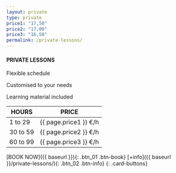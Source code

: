 ```yaml
---
layout: private
type: private
price1: "17,50"
price2: "17,00"
price3: "16,50"
permalink: /private-lessons/
---
```


#### PRIVATE LESSONS

Flexible schedule

Customised to your needs

Learning material included

HOURS | PRICE
-------|---------
1 to 29  | {{ page.price1 }} €/h
30 to 59 | {{ page.price2 }} €/h
60 to 99 | {{ page.price3 }}  €/h

[BOOK NOW]({{ baseurl }}){: .btn_01 .btn-book}
[+info]({{ baseurl }}/private-lessons/){: .btn_02 .btn-info}
{: .card-buttons}
